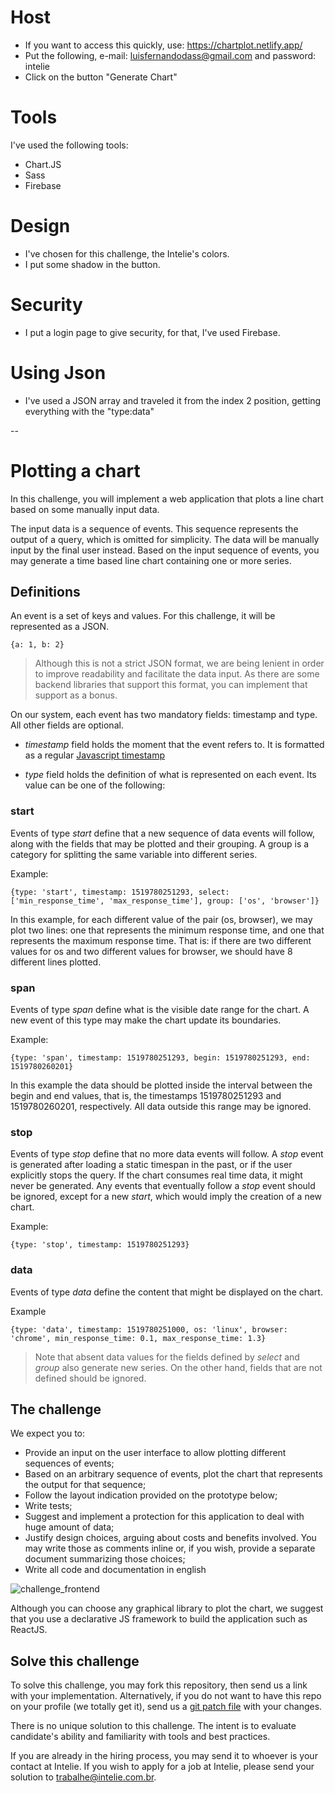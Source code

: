 # Host

- If you want to access this quickly, use: https://chartplot.netlify.app/
- Put the following, e-mail: luisfernandodass@gmail.com and password: intelie
- Click on the button "Generate Chart"

# Tools

I've used the following tools:

- Chart.JS
- Sass
- Firebase

# Design

- I've chosen for this challenge, the Intelie's colors.
- I put some shadow in the button.

# Security

- I put a login page to give security, for that, I've used Firebase.

# Using Json

- I've used a JSON array and traveled it from the index 2 position, getting everything with the "type:data"

--

# Plotting a chart

In this challenge, you will implement a web application that plots a line chart based on some manually input data.

The input data is a sequence of events. This sequence represents the output of a query, which is omitted for simplicity. The data will be manually input by the final user instead. Based on the input sequence of events, you may generate a time based line chart containing one or more series.

## Definitions
An event is a set of keys and values. For this challenge, it will be represented as a JSON. 

```
{a: 1, b: 2}
```

> Although this is not a strict JSON format, we are being lenient in order to improve readability and facilitate the data input. As there are some backend libraries that support this format, you can implement that support as a bonus.

On our system, each event has two mandatory fields: timestamp and type. All other fields are optional.

* *timestamp* field holds the moment that the event refers to. It is formatted as a regular [Javascript timestamp](https://developer.mozilla.org/en-US/docs/Web/JavaScript/Reference/Global_Objects/Date/getTime)

* *type* field holds the definition of what is represented on each event. Its value can be one of the following:

### start
Events of type *start* define that a new sequence of data events will follow, along with the fields that may be plotted and their grouping. A group is a category for splitting the same variable into different series.

Example:
```
{type: 'start', timestamp: 1519780251293, select: ['min_response_time', 'max_response_time'], group: ['os', 'browser']}
```
In this example, for each different value of the pair (os, browser), we may plot two lines: one that represents the minimum response time, and one that represents the maximum response time. That is: if there are two different values for os and two different values for browser, we should have 8 different lines plotted.

### span
Events of type *span* define what is the visible date range for the chart. A new event of this type may make the chart update its boundaries.

Example:
```
{type: 'span', timestamp: 1519780251293, begin: 1519780251293, end: 1519780260201}
```
In this example the data should be plotted inside the interval between the begin and end values, that is, the timestamps 1519780251293 and 1519780260201, respectively. All data outside this range may be ignored.

### stop
Events of type *stop* define that no more data events will follow.
A *stop* event is generated after loading a static timespan in the past, or if the user explicitly stops the query. If the chart consumes real time data, it might never be generated.
Any events that eventually follow a *stop* event should be ignored, except for a new *start*, which would imply the creation of a new chart.

Example:
```
{type: 'stop', timestamp: 1519780251293}
```

### data
Events of type *data* define the content that might be displayed on the chart.

Example
```
{type: 'data', timestamp: 1519780251000, os: 'linux', browser: 'chrome', min_response_time: 0.1, max_response_time: 1.3}
```

> Note that absent data values for the fields defined by *select* and *group* also generate new series. On the other hand, fields that are not defined should be ignored.

## The challenge

We expect you to:

* Provide an input on the user interface to allow plotting different sequences of events;
* Based on an arbitrary sequence of events, plot the chart that represents the output for that sequence;
* Follow the layout indication provided on the prototype below;
* Write tests;
* Suggest and implement a protection for this application to deal with huge amount of data;
* Justify design choices, arguing about costs and benefits involved. You may write those as comments inline or, if you wish, provide a separate document summarizing those choices;
* Write all code and documentation in english

![challenge_frontend](https://github.com/intelie/challenge-chart-plot/raw/master/challenge_frontend.png "Expected user interface")

Although you can choose any graphical library to plot the chart, we suggest that you use a declarative JS framework to build the application such as ReactJS.

## Solve this challenge

To solve this challenge, you may fork this repository, then
send us a link with your implementation. Alternatively, if you do not want to have this repo on
your profile (we totally get it), send us a
[git patch file](https://www.devroom.io/2009/10/26/how-to-create-and-apply-a-patch-with-git/)
with your changes.

There is no unique solution to this challenge. The intent is to evaluate candidate's ability and familiarity with tools and best practices.

If you are already in the hiring process, you may send it to whoever is your contact at Intelie. If you wish to apply for a job at Intelie, please send your solution to [trabalhe@intelie.com.br](mailto:trabalhe@intelie.com.br).



